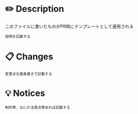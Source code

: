 # :pencil2: Description
このファイルに書いたものがPR時にテンプレートとして適用される
```
説明を記載する
```

# :clipboard: Changes
```
変更点を箇条書きで記載する
```

# :bulb: Notices
```
制約等、なにか注意点等あれば記載する
```
